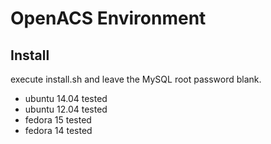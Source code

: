 OpenACS Environment
===================

## Install

execute install.sh and leave the MySQL root password blank.

- ubuntu 14.04 tested
- ubuntu 12.04 tested
- fedora 15 tested
- fedora 14 tested
